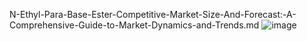 N-Ethyl-Para-Base-Ester-Competitive-Market-Size-And-Forecast:-A-Comprehensive-Guide-to-Market-Dynamics-and-Trends.md
![image](https://github.com/user-attachments/assets/7401afe7-4b66-4eac-b43f-f34511823bf3)
